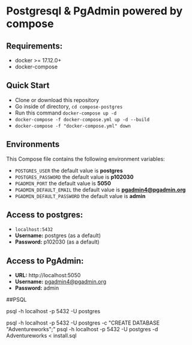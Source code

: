 # Postgresql & PgAdmin powered by compose

## Requirements:

- docker >= 17.12.0+
- docker-compose

## Quick Start

- Clone or download this repository
- Go inside of directory, `cd compose-postgres`
- Run this command `docker-compose up -d`
- `docker-compose -f docker-compose.yml up -d --build`
- `docker-compose -f "docker-compose.yml" down`

## Environments

This Compose file contains the following environment variables:

- `POSTGRES_USER` the default value is **postgres**
- `POSTGRES_PASSWORD` the default value is **p102030**
- `PGADMIN_PORT` the default value is **5050**
- `PGADMIN_DEFAULT_EMAIL` the default value is **pgadmin4@pgadmin.org**
- `PGADMIN_DEFAULT_PASSWORD` the default value is **admin**

## Access to postgres:

- `localhost:5432`
- **Username:** postgres (as a default)
- **Password:** p102030 (as a default)

## Access to PgAdmin:

- **URL:** http://localhost:5050
- **Username:** pgadmin4@pgadmin.org
- **Password:** admin

##PSQL

psql -h localhost -p 5432 -U postgres

psql -h localhost -p 5432 -U postgres -c "CREATE DATABASE \"Adventureworks\";"
psql -h localhost -p 5432 -U postgres -d Adventureworks < install.sql
